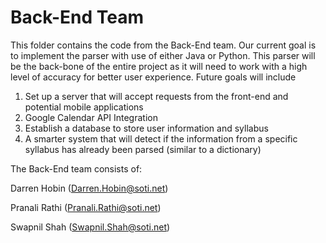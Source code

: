 # Back-End Team
This folder contains the code from the Back-End team. Our current goal is to implement the parser with use of either Java or Python. 
This parser will be the back-bone of the entire project as it will need to work with a high level of accuracy for better user experience. Future goals will include   
1. Set up a server that will accept requests from the front-end and potential mobile applications   
2. Google Calendar API Integration  
3. Establish a database to store user information and syllabus  
4. A smarter system that will detect if the information from a specific syllabus has already been parsed (similar to a dictionary)  

The Back-End team consists of: 

Darren Hobin (Darren.Hobin@soti.net)

Pranali Rathi (Pranali.Rathi@soti.net)

Swapnil Shah (Swapnil.Shah@soti.net)

